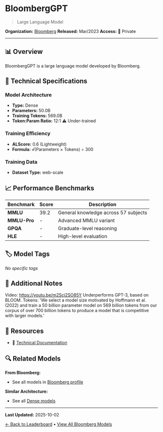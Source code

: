 # BloombergGPT

> Large Language Model

**Organization:** [Bloomberg](../../labs/bloomberg.md)
**Released:** Mar/2023
**Access:** 🔴 Private

---

## 📊 Overview

BloombergGPT is a large language model developed by Bloomberg.

## 🔧 Technical Specifications

### Model Architecture
- **Type:** Dense
- **Parameters:** 50.0B
- **Training Tokens:** 569.0B
- **Token:Param Ratio:** 12:1 ⚠️ Under-trained

### Training Efficiency
- **ALScore:** 0.6 (Lightweight)
- **Formula:** √(Parameters × Tokens) ÷ 300

### Training Data
- **Dataset Type:** web-scale

## 📈 Performance Benchmarks

| Benchmark | Score | Description |
|-----------|-------|-------------|
| **MMLU** | 39.2 | General knowledge across 57 subjects |
| **MMLU-Pro** | - | Advanced MMLU variant |
| **GPQA** | - | Graduate-level reasoning |
| **HLE** | - | High-level evaluation |

## 🏷️ Model Tags

_No specific tags_

## 📝 Additional Notes

Video: https://youtu.be/m2Scj2SO85Y Underperforms GPT-3, based on BLOOM. Tokens: 'We select a model size motivated by Hoffmann et al. (2022) and train a 50 billion parameter model on 569 billion tokens from our corpus of over 700 billion tokens to produce a model that is competitive with larger models.'

## 🔗 Resources

- 📄 [Technical Documentation](https://arxiv.org/abs/2303.17564)

## 🔍 Related Models

**From Bloomberg:**
- See all models in [Bloomberg profile](../../labs/bloomberg.md)

**Similar Architecture:**
- See all [Dense models](../../architectures/dense.md)

---

**Last Updated:** 2025-10-02

[← Back to Leaderboard](../../README.md) • [View All Bloomberg Models](../../labs/bloomberg.md)
